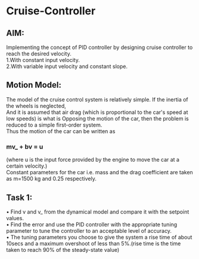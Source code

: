 # Cruise-Controller
## AIM:

Implementing the concept of PID controller by designing cruise controller to reach the desired velocity.  
1.With constant input velocity.  
2.With variable input velocity and constant slope.

## Motion Model:  
The model of the cruise control system is relatively simple. If the inertia of the wheels is neglected,  
And it is assumed that air drag (which is proportional to the car's speed at low speeds) is what is
Opposing the motion of the car, then the problem is reduced to a simple first-order system.  
Thus the motion of the car can be written as   
### mv_ + bv = u  
(where u is the input force provided by the engine to move the car at a certain velocity.)  
Constant parameters for the car i.e. mass and the drag coefficient are taken as m=1500 kg and 0.25 respectively.  

## Task 1:  
•	Find v and v_ from the dynamical model and compare it with the setpoint values.  
•	Find the error and use the PID controller with the appropriate tuning parameter to tune the controller to an acceptable level of accuracy.  
•	The tuning parameters you choose to give the system a rise time of about 10secs and a maximum overshoot of less than 5%.(rise time is the time taken to reach 90% of the steady-state value)

